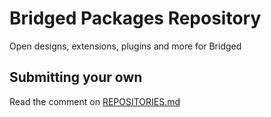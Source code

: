 # Bridged Packages Repository

Open designs, extensions, plugins and more for Bridged

## Submitting your own

Read the comment on [REPOSITORIES.md](./REPOSITORIES.md)
